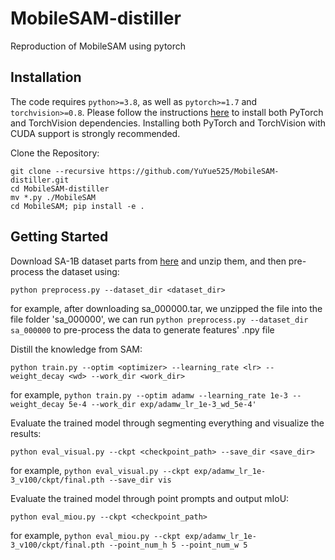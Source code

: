 # MobileSAM-distiller
Reproduction of MobileSAM using pytorch

## Installation

The code requires `python>=3.8`, as well as `pytorch>=1.7` and `torchvision>=0.8`. Please follow the instructions [here](https://pytorch.org/get-started/locally/) to install both PyTorch and TorchVision dependencies. Installing both PyTorch and TorchVision with CUDA support is strongly recommended.

Clone the Repository:

```
git clone --recursive https://github.com/YuYue525/MobileSAM-distiller.git
cd MobileSAM-distiller
mv *.py ./MobileSAM
cd MobileSAM; pip install -e .
```

## Getting Started

Download SA-1B dataset parts from [here](https://segment-anything.com/dataset/index.html) and unzip them, and then pre-process the dataset using:

```
python preprocess.py --dataset_dir <dataset_dir>
```
for example, after downloading sa_000000.tar, we unzipped the file into the file folder 'sa_000000', we can run ```python preprocess.py --dataset_dir sa_000000``` to pre-process the data to generate features' .npy file

Distill the knowledge from SAM:

```
python train.py --optim <optimizer> --learning_rate <lr> --weight_decay <wd> --work_dir <work_dir>
```

for example, ```python train.py --optim adamw --learning_rate 1e-3 --weight_decay 5e-4 --work_dir exp/adamw_lr_1e-3_wd_5e-4'```


Evaluate the trained model through segmenting everything and visualize the results:

```
python eval_visual.py --ckpt <checkpoint_path> --save_dir <save_dir>
```

for example, ```python eval_visual.py --ckpt exp/adamw_lr_1e-3_v100/ckpt/final.pth --save_dir vis```

Evaluate the trained model through point prompts and output mIoU:

```
python eval_miou.py --ckpt <checkpoint_path>
```

for example, ```python eval_miou.py --ckpt exp/adamw_lr_1e-3_v100/ckpt/final.pth --point_num_h 5 --point_num_w 5```
